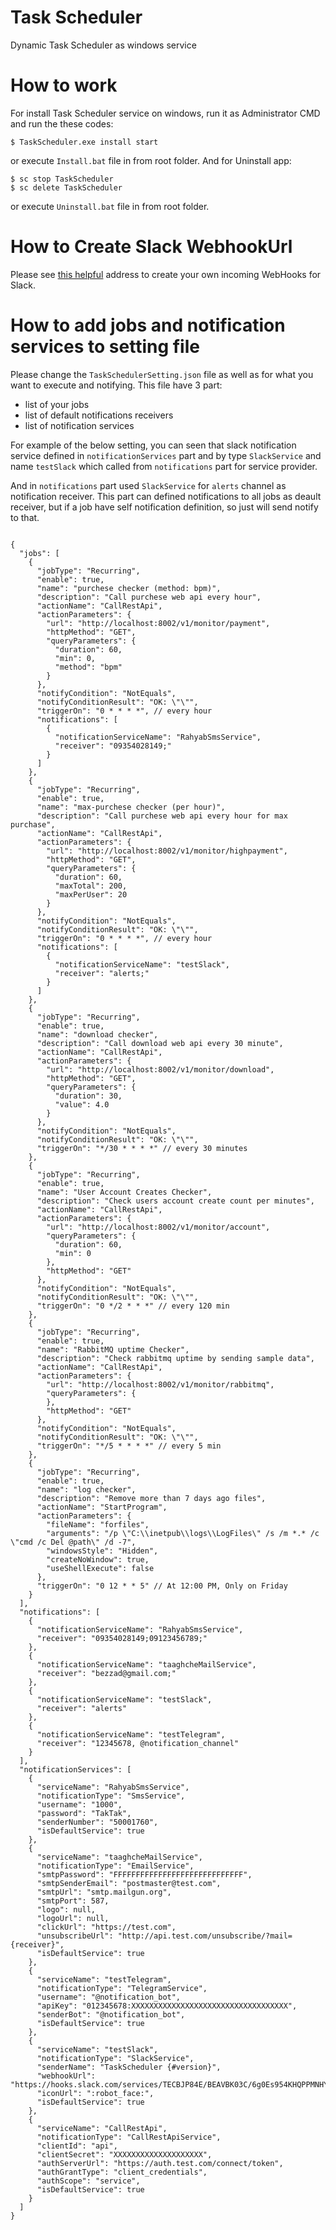 # Task Scheduler

Dynamic Task Scheduler as windows service

# How to work

For install Task Scheduler service on windows, run it as Administrator CMD and run the these codes:

`$ TaskScheduler.exe install start`

or execute `Install.bat` file in from root folder.
And for Uninstall app:

```
$ sc stop TaskScheduler
$ sc delete TaskScheduler
```

or execute `Uninstall.bat` file in from root folder.

# How to Create Slack WebhookUrl

Please see [this helpful](https://get.slack.help/hc/en-us/articles/115005265063-Incoming-WebHooks-for-Slack) address to create your own incoming WebHooks for Slack.

# How to add jobs and notification services to setting file

Please change the `TaskSchedulerSetting.json` file as well as for what you want to execute and notifying.
This file have 3 part:

* list of your jobs
* list of default notifications receivers
* list of notification services

For example of the below setting, you can seen that slack notification service defined in `notificationServices` part and by type `SlackService` and name `testSlack` which called from `notifications` part for service provider.

And in `notifications` part used `SlackService` for `alerts` channel as notification receiver. This part can defined notifications to all jobs as deault receiver, but if a job have self notification definition, so just will send notify to that.

``` 

{
  "jobs": [
    {
      "jobType": "Recurring",
      "enable": true,
      "name": "purchese checker (method: bpm)",
      "description": "Call purchese web api every hour",
      "actionName": "CallRestApi",
      "actionParameters": {
        "url": "http://localhost:8002/v1/monitor/payment",
        "httpMethod": "GET",
        "queryParameters": {
          "duration": 60,
          "min": 0,
          "method": "bpm"
        }
      },
      "notifyCondition": "NotEquals",
      "notifyConditionResult": "OK: \"\"",
      "triggerOn": "0 * * * *", // every hour
      "notifications": [
        {
          "notificationServiceName": "RahyabSmsService",
          "receiver": "09354028149;"
        }
      ]
    },
    {
      "jobType": "Recurring",
      "enable": true,
      "name": "max-purchese checker (per hour)",
      "description": "Call purchese web api every hour for max purchase",
      "actionName": "CallRestApi",
      "actionParameters": {
        "url": "http://localhost:8002/v1/monitor/highpayment",
        "httpMethod": "GET",
        "queryParameters": {
          "duration": 60,
          "maxTotal": 200,
          "maxPerUser": 20
        }
      },
      "notifyCondition": "NotEquals",
      "notifyConditionResult": "OK: \"\"",
      "triggerOn": "0 * * * *", // every hour
      "notifications": [
        {
          "notificationServiceName": "testSlack",
          "receiver": "alerts;"
        }
      ]
    },
    {
      "jobType": "Recurring",
      "enable": true,
      "name": "download checker",
      "description": "Call download web api every 30 minute",
      "actionName": "CallRestApi",
      "actionParameters": {
        "url": "http://localhost:8002/v1/monitor/download",
        "httpMethod": "GET",
        "queryParameters": {
          "duration": 30,
          "value": 4.0
        }
      },
      "notifyCondition": "NotEquals",
      "notifyConditionResult": "OK: \"\"",
      "triggerOn": "*/30 * * * *" // every 30 minutes
    },
    {
      "jobType": "Recurring",
      "enable": true,
      "name": "User Account Creates Checker",
      "description": "Check users account create count per minutes",
      "actionName": "CallRestApi",
      "actionParameters": {
        "url": "http://localhost:8002/v1/monitor/account",
        "queryParameters": {
          "duration": 60,
          "min": 0
        },
        "httpMethod": "GET"
      },
      "notifyCondition": "NotEquals",
      "notifyConditionResult": "OK: \"\"",
      "triggerOn": "0 */2 * * *" // every 120 min
    },
    {
      "jobType": "Recurring",
      "enable": true,
      "name": "RabbitMQ uptime Checker",
      "description": "Check rabbitmq uptime by sending sample data",
      "actionName": "CallRestApi",
      "actionParameters": {
        "url": "http://localhost:8002/v1/monitor/rabbitmq",
        "queryParameters": {
        },
        "httpMethod": "GET"
      },
      "notifyCondition": "NotEquals",
      "notifyConditionResult": "OK: \"\"",
      "triggerOn": "*/5 * * * *" // every 5 min
    },
    {
      "jobType": "Recurring",
      "enable": true,
      "name": "log checker",
      "description": "Remove more than 7 days ago files",
      "actionName": "StartProgram",
      "actionParameters": {
        "fileName": "forfiles",
        "arguments": "/p \"C:\\inetpub\\logs\\LogFiles\" /s /m *.* /c \"cmd /c Del @path\" /d -7",
        "windowsStyle": "Hidden",
        "createNoWindow": true,
        "useShellExecute": false
      },
      "triggerOn": "0 12 * * 5" // At 12:00 PM, Only on Friday
    }
  ],
  "notifications": [
    {
      "notificationServiceName": "RahyabSmsService",
      "receiver": "09354028149;09123456789;"
    },
    {
      "notificationServiceName": "taaghcheMailService",
      "receiver": "bezzad@gmail.com;"
    },
    {
      "notificationServiceName": "testSlack",
      "receiver": "alerts"
    },
    {
      "notificationServiceName": "testTelegram",
      "receiver": "12345678, @notification_channel"
    }
  ],
  "notificationServices": [
    {
      "serviceName": "RahyabSmsService",
      "notificationType": "SmsService",
      "username": "1000",
      "password": "TakTak",
      "senderNumber": "50001760",
      "isDefaultService": true
    },
    {
      "serviceName": "taaghcheMailService",
      "notificationType": "EmailService",
      "smtpPassword": "FFFFFFFFFFFFFFFFFFFFFFFFFFFFF",
      "smtpSenderEmail": "postmaster@test.com",
      "smtpUrl": "smtp.mailgun.org",
      "smtpPort": 587,
      "logo": null,
      "logoUrl": null,
      "clickUrl": "https://test.com",
      "unsubscribeUrl": "http://api.test.com/unsubscribe/?mail={receiver}",
      "isDefaultService": true
    },
    {
      "serviceName": "testTelegram",
      "notificationType": "TelegramService",
      "username": "@notification_bot",
      "apiKey": "012345678:XXXXXXXXXXXXXXXXXXXXXXXXXXXXXXXXXXX",
      "senderBot": "@notification_bot",
      "isDefaultService": true
    },
    {
      "serviceName": "testSlack",
      "notificationType": "SlackService",
      "senderName": "TaskScheduler {#version}",
      "webhookUrl": "https://hooks.slack.com/services/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",
      "iconUrl": ":robot_face:",
      "isDefaultService": true
    },
    {
      "serviceName": "CallRestApi",
      "notificationType": "CallRestApiService",
      "clientId": "api",
      "clientSecret": "XXXXXXXXXXXXXXXXXXXX",
      "authServerUrl": "https://auth.test.com/connect/token",
      "authGrantType": "client_credentials",
      "authScope": "service",
      "isDefaultService": true
    }
  ]
}

```